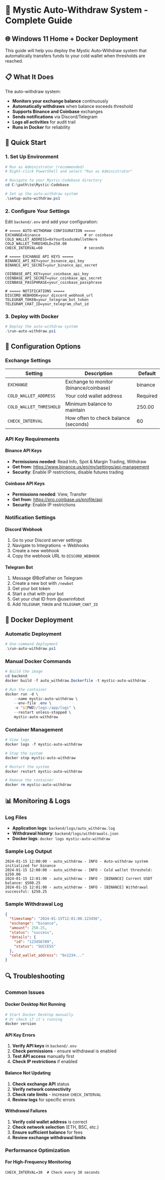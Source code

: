 # 🔐 Mystic Auto-Withdraw System - Complete Guide

## 🌐 Windows 11 Home + Docker Deployment

This guide will help you deploy the Mystic Auto-Withdraw system that automatically transfers funds to your cold wallet when thresholds are reached.

## 📋 What It Does

The auto-withdraw system:
- **Monitors your exchange balance** continuously
- **Automatically withdraws** when balance exceeds threshold
- **Supports Binance and Coinbase** exchanges
- **Sends notifications** via Discord/Telegram
- **Logs all activities** for audit trail
- **Runs in Docker** for reliability

## 🚀 Quick Start

### 1. Set Up Environment

```powershell
# Run as Administrator (recommended)
# Right-click PowerShell and select "Run as Administrator"

# Navigate to your Mystic-Codebase directory
cd C:\path\to\Mystic-Codebase

# Set up the auto-withdraw system
.\setup-auto-withdraw.ps1
```

### 2. Configure Your Settings

Edit `backend/.env` and add your configuration:

```env
# ===== AUTO-WITHDRAW CONFIGURATION =====
EXCHANGE=binance                    # or coinbase
COLD_WALLET_ADDRESS=0xYourExodusWalletHere
COLD_WALLET_THRESHOLD=250.00
CHECK_INTERVAL=60                   # seconds

# ===== EXCHANGE API KEYS =====
BINANCE_API_KEY=your_binance_api_key
BINANCE_API_SECRET=your_binance_api_secret

COINBASE_API_KEY=your_coinbase_api_key
COINBASE_API_SECRET=your_coinbase_api_secret
COINBASE_PASSPHRASE=your_coinbase_passphrase

# ===== NOTIFICATIONS =====
DISCORD_WEBHOOK=your_discord_webhook_url
TELEGRAM_TOKEN=your_telegram_bot_token
TELEGRAM_CHAT_ID=your_telegram_chat_id
```

### 3. Deploy with Docker

```powershell
# Deploy the auto-withdraw system
.\run-auto-withdraw.ps1
```

## 🔧 Configuration Options

### Exchange Settings

| Setting | Description | Default |
|---------|-------------|---------|
| `EXCHANGE` | Exchange to monitor (binance/coinbase) | binance |
| `COLD_WALLET_ADDRESS` | Your cold wallet address | Required |
| `COLD_WALLET_THRESHOLD` | Minimum balance to maintain | 250.00 |
| `CHECK_INTERVAL` | How often to check balance (seconds) | 60 |

### API Key Requirements

#### Binance API Keys
- **Permissions needed**: Read Info, Spot & Margin Trading, Withdraw
- **Get from**: https://www.binance.us/en/my/settings/api-management
- **Security**: Enable IP restrictions, disable futures trading

#### Coinbase API Keys
- **Permissions needed**: View, Transfer
- **Get from**: https://pro.coinbase.us/profile/api
- **Security**: Enable IP restrictions

### Notification Settings

#### Discord Webhook
1. Go to your Discord server settings
2. Navigate to Integrations → Webhooks
3. Create a new webhook
4. Copy the webhook URL to `DISCORD_WEBHOOK`

#### Telegram Bot
1. Message @BotFather on Telegram
2. Create a new bot with `/newbot`
3. Get your bot token
4. Start a chat with your bot
5. Get your chat ID from @userinfobot
6. Add `TELEGRAM_TOKEN` and `TELEGRAM_CHAT_ID`

## 🐳 Docker Deployment

### Automatic Deployment
```powershell
# One-command deployment
.\run-auto-withdraw.ps1
```

### Manual Docker Commands
```powershell
# Build the image
cd backend
docker build -f auto_withdraw.Dockerfile -t mystic-auto-withdraw .

# Run the container
docker run -d \
    --name mystic-auto-withdraw \
    --env-file .env \
    -v "${PWD}/logs:/app/logs" \
    --restart unless-stopped \
    mystic-auto-withdraw
```

### Container Management
```powershell
# View logs
docker logs -f mystic-auto-withdraw

# Stop the system
docker stop mystic-auto-withdraw

# Restart the system
docker restart mystic-auto-withdraw

# Remove the container
docker rm mystic-auto-withdraw
```

## 📊 Monitoring & Logs

### Log Files
- **Application logs**: `backend/logs/auto_withdraw.log`
- **Withdrawal history**: `backend/logs/withdrawals.json`
- **Docker logs**: `docker logs mystic-auto-withdraw`

### Sample Log Output
```
2024-01-15 12:00:00 - auto_withdraw - INFO - Auto-withdraw system initialized for binance
2024-01-15 12:00:00 - auto_withdraw - INFO - Cold wallet threshold: $250.00
2024-01-15 12:01:00 - auto_withdraw - INFO - [BINANCE] Current USDT balance: $500.25
2024-01-15 12:01:00 - auto_withdraw - INFO - [BINANCE] Withdrawal successful: $250.25
```

### Sample Withdrawal Log
```json
{
  "timestamp": "2024-01-15T12:01:00.123456",
  "exchange": "binance",
  "amount": 250.25,
  "status": "success",
  "details": {
    "id": "123456789",
    "status": "SUCCESS"
  },
  "cold_wallet_address": "0x1234..."
}
```

## 🔍 Troubleshooting

### Common Issues

#### Docker Desktop Not Running
```powershell
# Start Docker Desktop manually
# Or check if it's running
docker version
```

#### API Key Errors
1. **Verify API keys** in `backend/.env`
2. **Check permissions** - ensure withdrawal is enabled
3. **Test API access** manually first
4. **Check IP restrictions** if enabled

#### Balance Not Updating
1. **Check exchange API** status
2. **Verify network connectivity**
3. **Check rate limits** - increase `CHECK_INTERVAL`
4. **Review logs** for specific errors

#### Withdrawal Failures
1. **Verify cold wallet address** is correct
2. **Check network selection** (ETH, BSC, etc.)
3. **Ensure sufficient balance** for fees
4. **Review exchange withdrawal limits**

### Performance Optimization

#### For High-Frequency Monitoring
```env
CHECK_INTERVAL=30  # Check every 30 seconds
```